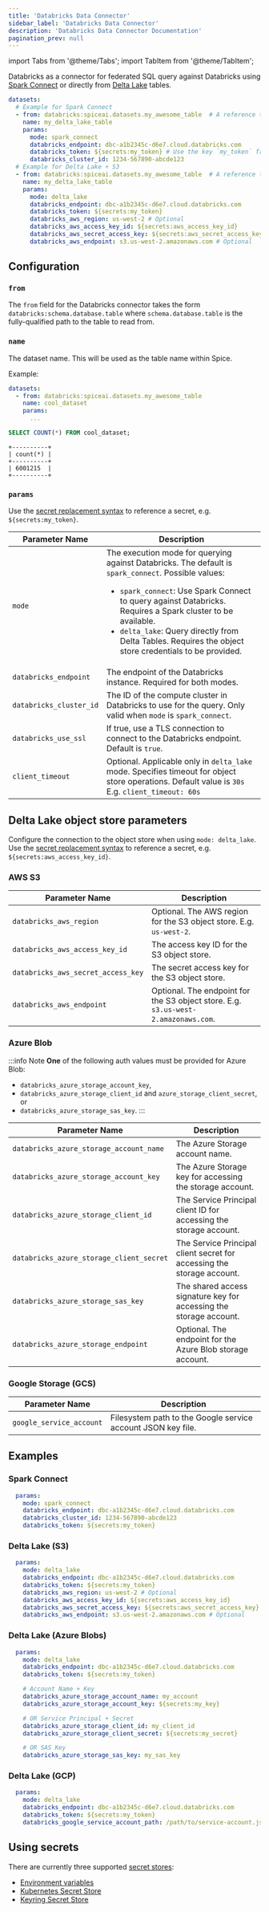 ```yaml
---
title: 'Databricks Data Connector'
sidebar_label: 'Databricks Data Connector'
description: 'Databricks Data Connector Documentation'
pagination_prev: null
---
```


import Tabs from '@theme/Tabs';
import TabItem from '@theme/TabItem';

Databricks as a connector for federated SQL query against Databricks using [Spark Connect](https://www.databricks.com/blog/2022/07/07/introducing-spark-connect-the-power-of-apache-spark-everywhere.html) or directly from [Delta Lake](https://delta.io/) tables.


```yaml
datasets:
  # Example for Spark Connect
  - from: databricks:spiceai.datasets.my_awesome_table  # A reference to a table in the Databricks unity catalog
    name: my_delta_lake_table
    params:
      mode: spark_connect
      databricks_endpoint: dbc-a1b2345c-d6e7.cloud.databricks.com
      databricks_token: ${secrets:my_token} # Use the key `my_token` from any secret store
      databricks_cluster_id: 1234-567890-abcde123
  # Example for Delta Lake + S3
  - from: databricks:spiceai.datasets.my_awesome_table  # A reference to a table in the Databricks unity catalog
    name: my_delta_lake_table
    params:
      mode: delta_lake
      databricks_endpoint: dbc-a1b2345c-d6e7.cloud.databricks.com
      databricks_token: ${secrets:my_token}
      databricks_aws_region: us-west-2 # Optional
      databricks_aws_access_key_id: ${secrets:aws_access_key_id}
      databricks_aws_secret_access_key: ${secrets:aws_secret_access_key}
      databricks_aws_endpoint: s3.us-west-2.amazonaws.com # Optional
```

## Configuration

### `from`

The `from` field for the Databricks connector takes the form `databricks:schema.database.table` where `schema.database.table` is the fully-qualified path to the table to read from.

### `name`

The dataset name. This will be used as the table name within Spice.

Example:
```yaml
datasets:
  - from: databricks:spiceai.datasets.my_awesome_table
    name: cool_dataset
    params:
      ...
```

```sql
SELECT COUNT(*) FROM cool_dataset;
```

```shell
+----------+
| count(*) |
+----------+
| 6001215  |
+----------+
```

### `params`

Use the [secret replacement syntax](../secret-stores/index.md) to reference a secret, e.g. `${secrets:my_token}`.

| Parameter Name          | Description                                                                                                                                                                                                                                                                                                                        |
| ----------------------- | ---------------------------------------------------------------------------------------------------------------------------------------------------------------------------------------------------------------------------------------------------------------------------------------------------------------------------------- |
| `mode`                  | The execution mode for querying against Databricks. The default is `spark_connect`. Possible values:<br />  <ul><li>`spark_connect`: Use Spark Connect to query against Databricks. Requires a Spark cluster to be available.</li><li>`delta_lake`: Query directly from Delta Tables. Requires the object store credentials to be provided.</li></ul> |
| `databricks_endpoint`   | The endpoint of the Databricks instance. Required for both modes.                                                                                                                                                                                                                                                                  |
| `databricks_cluster_id` | The ID of the compute cluster in Databricks to use for the query. Only valid when `mode` is `spark_connect`.                                                                                                                                                                                                                       |
| `databricks_use_ssl`    | If true, use a TLS connection to connect to the Databricks endpoint. Default is `true`.                                                                                                                                                                                                                                            |
| `client_timeout`        | Optional. Applicable only in `delta_lake` mode. Specifies timeout for object store operations. Default value is `30s` E.g. `client_timeout: 60s`                                                                                                                                                                                   |

## Delta Lake object store parameters

Configure the connection to the object store when using `mode: delta_lake`. Use the [secret replacement syntax](../secret-stores/index.md) to reference a secret, e.g. `${secrets:aws_access_key_id}`.

### AWS S3

| Parameter Name                     | Description                                                                        |
| ---------------------------------- | ---------------------------------------------------------------------------------- |
| `databricks_aws_region`            | Optional. The AWS region for the S3 object store. E.g. `us-west-2`.                |
| `databricks_aws_access_key_id`     | The access key ID for the S3 object store.                                         |
| `databricks_aws_secret_access_key` | The secret access key for the S3 object store.                                     |
| `databricks_aws_endpoint`          | Optional. The endpoint for the S3 object store. E.g. `s3.us-west-2.amazonaws.com`. |

### Azure Blob

:::info Note
**One** of the following auth values must be provided for Azure Blob:

- `databricks_azure_storage_account_key`, 
- `databricks_azure_storage_client_id` and `azure_storage_client_secret`, or 
- `databricks_azure_storage_sas_key`.
:::

| Parameter Name                           | Description                                                            |
| ---------------------------------------- | ---------------------------------------------------------------------- |
| `databricks_azure_storage_account_name`  | The Azure Storage account name.                                        |
| `databricks_azure_storage_account_key`   | The Azure Storage key for accessing the storage account.        |
| `databricks_azure_storage_client_id`     | The Service Principal client ID for accessing the storage account.     |
| `databricks_azure_storage_client_secret` | The Service Principal client secret for accessing the storage account. |
| `databricks_azure_storage_sas_key`       | The shared access signature key for accessing the storage account.     |
| `databricks_azure_storage_endpoint`      | Optional. The endpoint for the Azure Blob storage account.             |

### Google Storage (GCS)

| Parameter Name           | Description                                                  |
| ------------------------ | ------------------------------------------------------------ |
| `google_service_account` | Filesystem path to the Google service account JSON key file. |

## Examples

### Spark Connect

```yaml
  params:
    mode: spark_connect
    databricks_endpoint: dbc-a1b2345c-d6e7.cloud.databricks.com
    databricks_cluster_id: 1234-567890-abcde123
    databricks_token: ${secrets:my_token}
```

### Delta Lake (S3)

```yaml
  params:
    mode: delta_lake
    databricks_endpoint: dbc-a1b2345c-d6e7.cloud.databricks.com
    databricks_token: ${secrets:my_token}
    databricks_aws_region: us-west-2 # Optional
    databricks_aws_access_key_id: ${secrets:aws_access_key_id}
    databricks_aws_secret_access_key: ${secrets:aws_secret_access_key}
    databricks_aws_endpoint: s3.us-west-2.amazonaws.com # Optional
```

### Delta Lake (Azure Blobs)

```yaml
  params:
    mode: delta_lake
    databricks_endpoint: dbc-a1b2345c-d6e7.cloud.databricks.com
    databricks_token: ${secrets:my_token}

    # Account Name + Key
    databricks_azure_storage_account_name: my_account
    databricks_azure_storage_account_key: ${secrets:my_key}

    # OR Service Principal + Secret
    databricks_azure_storage_client_id: my_client_id
    databricks_azure_storage_client_secret: ${secrets:my_secret}

    # OR SAS Key
    databricks_azure_storage_sas_key: my_sas_key
```

### Delta Lake (GCP)

```yaml
  params:
    mode: delta_lake
    databricks_endpoint: dbc-a1b2345c-d6e7.cloud.databricks.com
    databricks_token: ${secrets:my_token}
    databricks_google_service_account_path: /path/to/service-account.json
```

## Using secrets

There are currently three supported [secret stores](/components/secret-stores/index.md):

* [Environment variables](/components/secret-stores/env)
* [Kubernetes Secret Store](/components/secret-stores/kubernetes)
* [Keyring Secret Store](/components/secret-stores/keyring)
